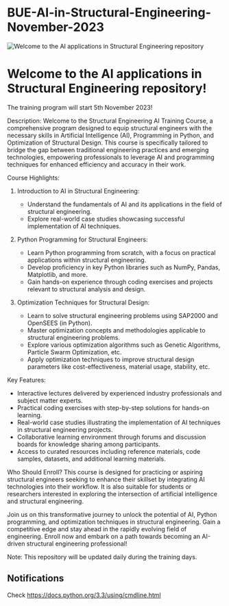 # BUE-AI-in-Structural-Engineering-November-2023
![Welcome to the AI applications in Structural Engineering repository](https://github.com//Ahmed-A-Torky/BUE-AI-Structural-Engineering-Beginner/blob/main/CourseFlyer.jpg?raw=true)

# Welcome to the  AI applications in Structural Engineering repository! 

The training program will start 5th November 2023!

Description:
Welcome to the Structural Engineering AI Training Course, a comprehensive program designed to equip structural engineers with the necessary skills in Artificial Intelligence (AI), Programming in Python, and Optimization of Structural Design. This course is specifically tailored to bridge the gap between traditional engineering practices and emerging technologies, empowering professionals to leverage AI and programming techniques for enhanced efficiency and accuracy in their work.

Course Highlights:
1. Introduction to AI in Structural Engineering:
   - Understand the fundamentals of AI and its applications in the field of structural engineering.
   - Explore real-world case studies showcasing successful implementation of AI techniques.

2. Python Programming for Structural Engineers:
   - Learn Python programming from scratch, with a focus on practical applications within structural engineering.
   - Develop proficiency in key Python libraries such as NumPy, Pandas, Matplotlib, and more.
   - Gain hands-on experience through coding exercises and projects relevant to structural analysis and design.

3. Optimization Techniques for Structural Design:
   - Learn to solve structural engineering problems using SAP2000 and OpenSEES (in Python).
   - Master optimization concepts and methodologies applicable to structural engineering problems.
   - Explore various optimization algorithms such as Genetic Algorithms, Particle Swarm Optimization, etc.
   - Apply optimization techniques to improve structural design parameters like cost-effectiveness, material usage, stability, etc.

Key Features:
- Interactive lectures delivered by experienced industry professionals and subject matter experts.
- Practical coding exercises with step-by-step solutions for hands-on learning.
- Real-world case studies illustrating the implementation of AI techniques in structural engineering projects.
- Collaborative learning environment through forums and discussion boards for knowledge sharing among participants.
- Access to curated resources including reference materials, code samples, datasets, and additional learning materials.

Who Should Enroll?
This course is designed for practicing or aspiring structural engineers seeking to enhance their skillset by integrating AI technologies into their workflow. It is also suitable for students or researchers interested in exploring the intersection of artificial intelligence and structural engineering.

Join us on this transformative journey to unlock the potential of AI, Python programming, and optimization techniques in structural engineering. Gain a competitive edge and stay ahead in the rapidly evolving field of engineering. Enroll now and embark on a path towards becoming an AI-driven structural engineering professional!

Note: This repository will be updated daily during the training days.

## Notifications
Check https://docs.python.org/3.3/using/cmdline.html

